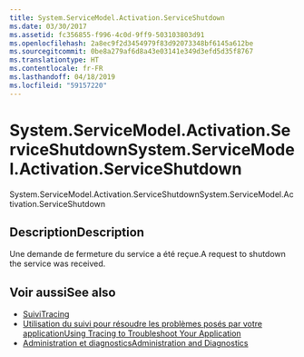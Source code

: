 ```yaml
---
title: System.ServiceModel.Activation.ServiceShutdown
ms.date: 03/30/2017
ms.assetid: fc356855-f996-4c0d-9ff9-503103803d91
ms.openlocfilehash: 2a8ec9f2d3454979f83d92073348bf6145a612be
ms.sourcegitcommit: 0be8a279af6d8a43e03141e349d3efd5d35f8767
ms.translationtype: HT
ms.contentlocale: fr-FR
ms.lasthandoff: 04/18/2019
ms.locfileid: "59157220"
---
```

# <a name="systemservicemodelactivationserviceshutdown"></a><span data-ttu-id="9beb2-102">System.ServiceModel.Activation.ServiceShutdown</span><span class="sxs-lookup"><span data-stu-id="9beb2-102">System.ServiceModel.Activation.ServiceShutdown</span></span>
<span data-ttu-id="9beb2-103">System.ServiceModel.Activation.ServiceShutdown</span><span class="sxs-lookup"><span data-stu-id="9beb2-103">System.ServiceModel.Activation.ServiceShutdown</span></span>  
  
## <a name="description"></a><span data-ttu-id="9beb2-104">Description</span><span class="sxs-lookup"><span data-stu-id="9beb2-104">Description</span></span>  
 <span data-ttu-id="9beb2-105">Une demande de fermeture du service a été reçue.</span><span class="sxs-lookup"><span data-stu-id="9beb2-105">A request to shutdown the service was received.</span></span>  
  
## <a name="see-also"></a><span data-ttu-id="9beb2-106">Voir aussi</span><span class="sxs-lookup"><span data-stu-id="9beb2-106">See also</span></span>

- [<span data-ttu-id="9beb2-107">Suivi</span><span class="sxs-lookup"><span data-stu-id="9beb2-107">Tracing</span></span>](../../../../../docs/framework/wcf/diagnostics/tracing/index.md)
- [<span data-ttu-id="9beb2-108">Utilisation du suivi pour résoudre les problèmes posés par votre application</span><span class="sxs-lookup"><span data-stu-id="9beb2-108">Using Tracing to Troubleshoot Your Application</span></span>](../../../../../docs/framework/wcf/diagnostics/tracing/using-tracing-to-troubleshoot-your-application.md)
- [<span data-ttu-id="9beb2-109">Administration et diagnostics</span><span class="sxs-lookup"><span data-stu-id="9beb2-109">Administration and Diagnostics</span></span>](../../../../../docs/framework/wcf/diagnostics/index.md)
